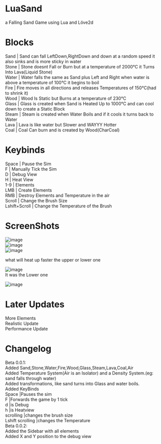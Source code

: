 # LuaSand

a Falling Sand Game using Lua and Löve2d

# Blocks

Sand  | Sand can fall LeftDown,RightDown and down at a random speed it also sinks and is more sticky in water  
Stone | Stone doesnt Fall or Burn but at a temperature of 2000°C it Turns Into Lava(Liquid Stone)  
Water | Water falls the same as Sand plus Left and Right when water is above a temperature of 100°C it begins to boil  
Fire  | Fire moves in all directions and releases Temperatures of 150°C(had to shrink it)  
Wood  | Wood Is Static but Burns at a temperature of 230°C  
Glass | Glass is created when Sand is Heated Up to 1000°C and can cool down to create a Static Block  
Steam | Steam is created when Water Boils and if it cools it turns back to Water  
Lava  | Lava is like water but Slower and WAYYY Hotter  
Coal  | Coal Can burn and is created by Wood(CharCoal)  


# Keybinds

Space         | Pause the Sim  
F             | Manually Tick the Sim  
D             | Debug View  
H             | Heat View  
1-9           | Elements  
LMB           | Create Elements  
RMB           | Destroy Elements and Temperature in the air  
Scroll        | Change the Brush Size  
Lshift+Scroll | Change the Temperature of the Brush  

# ScreenShots  

![image](https://github.com/Flamejo9774/LuaSand/assets/88045266/0a59377c-a059-4566-8383-4511127ea24e)  
![image](https://github.com/Flamejo9774/LuaSand/assets/88045266/6f0bc6be-5a74-4f16-b70c-ecdf9b8f2d5a)  
![image](https://github.com/Flamejo9774/LuaSand/assets/88045266/07aeb577-0082-4bbb-833c-216b2f7e1572)  

what will heat up faster the upper or lower one  

![image](https://github.com/Flamejo9774/LuaSand/assets/88045266/f316d0a7-de39-4aed-a608-f9b0dcfebe86)  
It was the Lower one

![image](https://github.com/Flamejo9774/LuaSand/assets/88045266/c69de2ae-85b4-4ae0-a1eb-861727fb03ca)  

# Later Updates  
More Elements  
Realistic Update  
Performance Update  
# Changelog  
Beta 0.0.1:  
  Added Sand,Stone,Water,Fire,Wood,Glass,Steam,Lava,Coal,Air  
  Added Temperature System(Air is an Isolator) and a Density System.(eg: sand falls through water)  
  Added transformations, like sand turns into Glass and water boils.  
  Added KeyBinds  
  Space             |Pauses the sim  
  F                 |Forwards the game by 1 tick  
  d                 |is Debug  
  h                 |is Heatview  
  scrolling         |changes the brush size  
  Lshift scrolling  |changes the Temperature  
Beta 0.0.2:  
  Added the Sidebar with all elements  
  Added X and Y position to the debug view  
